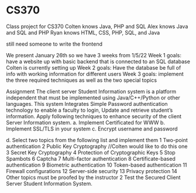 # CS370
Class project for CS370
Colten knows Java, PHP and SQL
Alex knows Java and SQL and PHP
Ryan knows HTML, CSS, PHP, SQL, and Java

still need someone to write the frontend

We present January 26th so we have 3 weeks from 1/5/22
Week 1 goals: have a website up with basic backend that is connected to an SQL database Colten is currently setting up
Week 2 goals: Have the database be full of info with working information for different users
Week 3 goals: implement the three required techniques as well as the two special topics

Assignment
The client server Student Information system is a platform independent that must be 
implemented using Java/C++/Python or other languages. This system Integrates Simple 
Password authentication technology to enable a faculty to login, Update and retrieve student’s 
information.
  Apply following techniques to enhance security of the client Server Information system.
a. Implement Certificated for WWW
b. Implement SSL/TLS in your system
c. Encrypt username and password


d. Select two topics from the following list and implement them 
1 Two-point authentication 
2 Public Key Cryptography  //Colten would like to do this one
3 Secret Key Cryptography 
4 Protection of Cryptographic Keys
5 Stop Spambots
6 Captcha
7 Multi-factor authentication
8 Certificate-based authentication
9 Biometric authentication
10 Token-based authentication
11 Firewall configurations
12 Server-side security 
13 Privacy protection 
14 Other topics must be proofed by the instructor
2    Test the Secured Client Server Student Information System.
